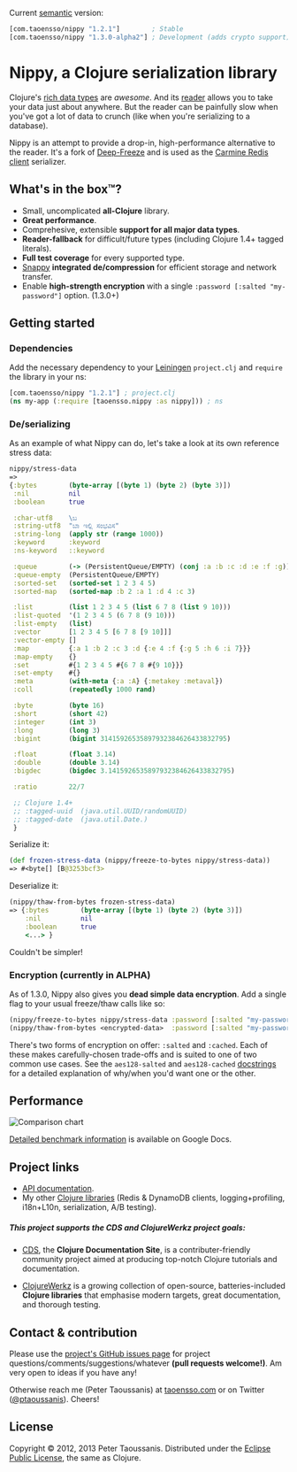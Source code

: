 Current [semantic](http://semver.org/) version:

```clojure
[com.taoensso/nippy "1.2.1"]        ; Stable
[com.taoensso/nippy "1.3.0-alpha2"] ; Development (adds crypto support)
```

# Nippy, a Clojure serialization library

Clojure's [rich data types](http://clojure.org/datatypes) are *awesome*. And its [reader](http://clojure.org/reader) allows you to take your data just about anywhere. But the reader can be painfully slow when you've got a lot of data to crunch (like when you're serializing to a database).

Nippy is an attempt to provide a drop-in, high-performance alternative to the reader. It's a fork of [Deep-Freeze](https://github.com/halgari/deep-freeze) and is used as the [Carmine Redis client](https://github.com/ptaoussanis/carmine) serializer.

## What's in the box™?
  * Small, uncomplicated **all-Clojure** library.
  * **Great performance**.
  * Comprehesive, extensible **support for all major data types**.
  * **Reader-fallback** for difficult/future types (including Clojure 1.4+ tagged literals).
  * **Full test coverage** for every supported type.
  * [Snappy](http://code.google.com/p/snappy/) **integrated de/compression** for efficient storage and network transfer.
  * Enable **high-strength encryption** with a single `:password [:salted "my-password"]` option. (1.3.0+)

## Getting started

### Dependencies

Add the necessary dependency to your [Leiningen](http://leiningen.org/) `project.clj` and `require` the library in your ns:

```clojure
[com.taoensso/nippy "1.2.1"] ; project.clj
(ns my-app (:require [taoensso.nippy :as nippy])) ; ns
```

### De/serializing

As an example of what Nippy can do, let's take a look at its own reference stress data:

```clojure
nippy/stress-data
=>
{:bytes        (byte-array [(byte 1) (byte 2) (byte 3)])
 :nil          nil
 :boolean      true

 :char-utf8    \ಬ
 :string-utf8  "ಬಾ ಇಲ್ಲಿ ಸಂಭವಿಸ"
 :string-long  (apply str (range 1000))
 :keyword      :keyword
 :ns-keyword   ::keyword

 :queue        (-> (PersistentQueue/EMPTY) (conj :a :b :c :d :e :f :g))
 :queue-empty  (PersistentQueue/EMPTY)
 :sorted-set   (sorted-set 1 2 3 4 5)
 :sorted-map   (sorted-map :b 2 :a 1 :d 4 :c 3)

 :list         (list 1 2 3 4 5 (list 6 7 8 (list 9 10)))
 :list-quoted  '(1 2 3 4 5 (6 7 8 (9 10)))
 :list-empty   (list)
 :vector       [1 2 3 4 5 [6 7 8 [9 10]]]
 :vector-empty []
 :map          {:a 1 :b 2 :c 3 :d {:e 4 :f {:g 5 :h 6 :i 7}}}
 :map-empty    {}
 :set          #{1 2 3 4 5 #{6 7 8 #{9 10}}}
 :set-empty    #{}
 :meta         (with-meta {:a :A} {:metakey :metaval})
 :coll         (repeatedly 1000 rand)

 :byte         (byte 16)
 :short        (short 42)
 :integer      (int 3)
 :long         (long 3)
 :bigint       (bigint 31415926535897932384626433832795)

 :float        (float 3.14)
 :double       (double 3.14)
 :bigdec       (bigdec 3.1415926535897932384626433832795)

 :ratio        22/7

 ;; Clojure 1.4+
 ;; :tagged-uuid  (java.util.UUID/randomUUID)
 ;; :tagged-date  (java.util.Date.)
 }
```

Serialize it:

```clojure
(def frozen-stress-data (nippy/freeze-to-bytes nippy/stress-data))
=> #<byte[] [B@3253bcf3>
```

Deserialize it:

```clojure
(nippy/thaw-from-bytes frozen-stress-data)
=> {:bytes        (byte-array [(byte 1) (byte 2) (byte 3)])
    :nil          nil
    :boolean      true
    <...> }
```

Couldn't be simpler!

### Encryption (currently in **ALPHA**)

As of 1.3.0, Nippy also gives you **dead simple data encryption**. Add a single flag to your usual freeze/thaw calls like so:

```clojure
(nippy/freeze-to-bytes nippy/stress-data :password [:salted "my-password"]) ; Encrypt
(nippy/thaw-from-bytes <encrypted-data>  :password [:salted "my-password"]) ; Decrypt
```

There's two forms of encryption on offer: `:salted` and `:cached`. Each of these makes carefully-chosen trade-offs and is suited to one of two common use cases. See the `aes128-salted` and `aes128-cached` [docstrings](http://ptaoussanis.github.io/nippy/taoensso.nippy.crypto.html) for a detailed explanation of why/when you'd want one or the other.

## Performance

![Comparison chart](https://github.com/ptaoussanis/nippy/raw/master/benchmarks/chart.png)

[Detailed benchmark information](https://docs.google.com/spreadsheet/ccc?key=0AuSXb68FH4uhdE5kTTlocGZKSXppWG9sRzA5Y2pMVkE&pli=1#gid=0) is available on Google Docs.

## Project links

  * [API documentation](http://ptaoussanis.github.io/nippy/).
  * My other [Clojure libraries](https://www.taoensso.com/clojure-libraries) (Redis & DynamoDB clients, logging+profiling, i18n+L10n, serialization, A/B testing).

##### This project supports the **CDS and ClojureWerkz project goals**:

  * [CDS](http://clojure-doc.org/), the **Clojure Documentation Site**, is a contributer-friendly community project aimed at producing top-notch Clojure tutorials and documentation.

  * [ClojureWerkz](http://clojurewerkz.org/) is a growing collection of open-source, batteries-included **Clojure libraries** that emphasise modern targets, great documentation, and thorough testing.

## Contact & contribution

Please use the [project's GitHub issues page](https://github.com/ptaoussanis/nippy/issues) for project questions/comments/suggestions/whatever **(pull requests welcome!)**. Am very open to ideas if you have any!

Otherwise reach me (Peter Taoussanis) at [taoensso.com](https://www.taoensso.com) or on Twitter ([@ptaoussanis](https://twitter.com/#!/ptaoussanis)). Cheers!

## License

Copyright &copy; 2012, 2013 Peter Taoussanis. Distributed under the [Eclipse Public License](http://www.eclipse.org/legal/epl-v10.html), the same as Clojure.
